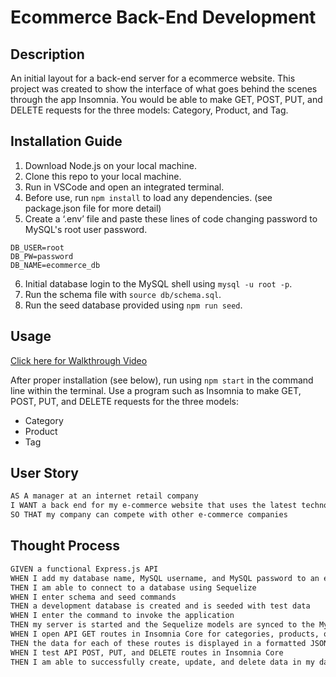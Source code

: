 # Ecommerce Back-End Development

## Description
An initial layout for a back-end server for a ecommerce website.
This project was created to show the interface of what goes behind the scenes through the app Insomnia.
You would be able to make GET, POST, PUT, and DELETE requests for the three models: Category, Product, and Tag.

## Installation Guide
1. Download Node.js on your local machine.
2. Clone this repo to your local machine.
3. Run in VSCode and open an integrated terminal.
4. Before use, run `npm install` to load any dependencies. (see package.json file for more detail)
5. Create a ‘.env’ file and paste these lines of code changing password to MySQL's root user password.

```
DB_USER=root
DB_PW=password
DB_NAME=ecommerce_db
```

6. Initial database login to the MySQL shell using `mysql -u root -p`.
7. Run the schema file with `source db/schema.sql`.
8. Run the seed database provided using `npm run seed`.

## Usage
[Click here for Walkthrough Video]()

After proper installation (see below), run using `npm start` in the command line within the terminal.
Use a program such as Insomnia to make GET, POST, PUT, and DELETE requests for the three models:
 * Category
 * Product
 * Tag
## User Story

```md
AS A manager at an internet retail company
I WANT a back end for my e-commerce website that uses the latest technologies
SO THAT my company can compete with other e-commerce companies
```

## Thought Process

```md
GIVEN a functional Express.js API
WHEN I add my database name, MySQL username, and MySQL password to an environment variable file
THEN I am able to connect to a database using Sequelize
WHEN I enter schema and seed commands
THEN a development database is created and is seeded with test data
WHEN I enter the command to invoke the application
THEN my server is started and the Sequelize models are synced to the MySQL database
WHEN I open API GET routes in Insomnia Core for categories, products, or tags
THEN the data for each of these routes is displayed in a formatted JSON
WHEN I test API POST, PUT, and DELETE routes in Insomnia Core
THEN I am able to successfully create, update, and delete data in my database
```
